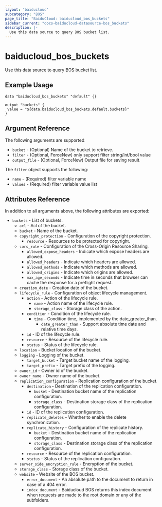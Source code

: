 ```yaml
---
layout: "baiducloud"
subcategory: "BOS"
page_title: "BaiduCloud: baiducloud_bos_buckets"
sidebar_current: "docs-baiducloud-datasource-bos_buckets"
description: |-
  Use this data source to query BOS bucket list.
---
```


# baiducloud_bos_buckets

Use this data source to query BOS bucket list.

## Example Usage

```hcl
data "baiducloud_bos_buckets" "default" {}

output "buckets" {
 value = "${data.baiducloud_bos_buckets.default.buckets}"
}
```

## Argument Reference

The following arguments are supported:

* `bucket` - (Optional) Name of the bucket to retrieve.
* `filter` - (Optional, ForceNew) only support filter string/int/bool value
* `output_file` - (Optional, ForceNew) Output file for saving result.

The `filter` object supports the following:

* `name` - (Required) filter variable name
* `values` - (Required) filter variable value list

## Attributes Reference

In addition to all arguments above, the following attributes are exported:

* `buckets` - List of buckets.
  * `acl` - Acl of the bucket.
  * `bucket` - Name of the bucket.
  * `copyright_protection` - Configuration of the copyright protection.
    * `resource` - Resources to be protected for copyright.
  * `cors_rule` - Configuration of the Cross-Origin Resource Sharing.
    * `allowed_expose_headers` - Indicate which expose headers are allowed.
    * `allowed_headers` - Indicate which headers are allowed.
    * `allowed_methods` - Indicate which methods are allowed.
    * `allowed_origins` - Indicate which origins are allowed.
    * `max_age_seconds` - Indicate time in seconds that browser can cache the response for a preflight request.
  * `creation_date` - Creation date of the bucket.
  * `lifecycle_rule` - Configuration of object lifecycle management.
    * `action` - Action of the lifecycle rule.
      * `name` - Action name of the lifecycle rule.
      * `storage_class` - Storage class of the action.
    * `condition` - Condition of the lifecycle rule.
      * `time` - Condition time, implemented by the date_greater_than.
        * `date_greater_than` - Support absolute time date and relative time days.
    * `id` - ID of the lifecycle rule.
    * `resource` - Resource of the lifecycle rule.
    * `status` - Status of the lifecycle rule.
  * `location` - Bucket location of the bucket.
  * `logging` - Logging of the bucket.
    * `target_bucket` - Target bucket name of the logging.
    * `target_prefix` - Target prefix of the logging.
  * `owner_id` - Owner id of the bucket.
  * `owner_name` - Owner name of the bucket.
  * `replication_configuration` - Replication configuration of the bucket.
    * `destination` - Destination of the replication configuration.
      * `bucket` - Destination bucket name of the replication configuration.
      * `storage_class` - Destination storage class of the replication configuration.
    * `id` - ID of the replication configuration.
    * `replicate_deletes` - Whether to enable the delete synchronization.
    * `replicate_history` - Configuration of the replicate history.
      * `bucket` - Destination bucket name of the replication configuration.
      * `storage_class` - Destination storage class of the replication configuration.
    * `resource` - Resource of the replication configuration.
    * `status` - Status of the replication configuration.
  * `server_side_encryption_rule` - Encryption of the bucket.
  * `storage_class` - Storage class of the bucket.
  * `website` - Website of the BOS bucket.
    * `error_document` - An absolute path to the document to return in case of a 404 error.
    * `index_document` - Baiducloud BOS returns this index document when requests are made to the root domain or any of the subfolders.



